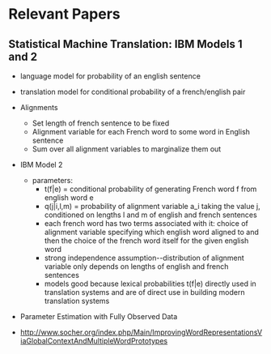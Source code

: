 # Relevant Papers

## Statistical Machine Translation: IBM Models 1 and 2

* language model for probability of an english sentence
* translation model for conditional probability of a french/english pair 
* Alignments
	* Set length of french sentence to be fixed
	* Alignment variable for each French word to some word in English 
	 	sentence
	* Sum over all alignment variables to marginalize them out
* IBM Model 2
	* parameters:
		* t(f|e) = conditional probability of generating French word f 
			from english word e
		* q(j|i,l,m) = probability of alignment variable a_i taking the
			value j, conditioned on lengths l and m of english and 
			french sentences
		* each french word has two terms associated with it: choice
		 	of alignment variable specifying which english word aligned
		 	to and then the choice of the french word itself for the given
		 	english word
		* strong independence assumption--distribution of alignment
			variable only depends on lengths of english and french 
			sentences
		* models good because lexical probabilities t(f|e) directly
			used in translation systems and are of direct use in building
			modern translation systems
* Parameter Estimation with Fully Observed Data

* http://www.socher.org/index.php/Main/ImprovingWordRepresentationsViaGlobalContextAndMultipleWordPrototypes
